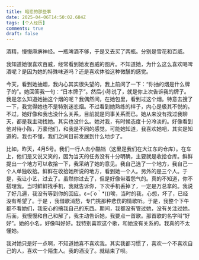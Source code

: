 ```yaml
---
title: 暗恋的那些事
date: 2025-04-06T14:50:02.684Z
tags: [个人经历]
comments: true
draft: false
---
```


酒精，慢慢麻痹神经。一瓶啤酒不够，于是又去买了两瓶。分别是雪花和百威。

我知道她很喜欢百威，经常看到她发百威的图片。不知道她，为什么这么喜欢喝啤酒呢？是因为她的特殊味道吗？还是喜欢体验这种微醺的感觉。

今天，看到她抽烟，我内心其实很失望的，我上前问了一下：“你抽的烟是什么牌子的”。她回答我一句：“日本牌子”。然后小陈说了，就是你上次告诉我的牌子。我是怎么知道她抽这个烟的呢？我偶然间，在她包里，看到过这个烟。特意去搜了一下，我觉得她也不是特别迷恋烟。不过看到她熟练的样子，内心是极其不悦的。不过，她好像和我也没什么关系，目前就是同事关系而已。她从来没有找过我聊天，都是我主动找她。其实也没什么。她对我，有时候态度十分冷淡的。好像看到他对待小陈，万豪他们，和我是不同的感觉。可能她知道，我喜欢她吧，其实是知道的。我也不懂，我们之间目前发展到什么地步了。

比如，昨天，4月5号。我们一行人去小酷铛（这里是我们在大江东的仓库）。在车上，他们是又说又笑的，因为当天的任务没有十分明确，主要就是收拾仓库。鲜鲜提出一个地方可以收拾一下，我采纳了她的意见。我自己选了一个地方，我自己一个人单独收拾。鲜鲜在收拾她所说的地方，看到她一个人。另外的是三个人。于是，我让小艺，过去了。虽然你过去了，但是好像带着怨气的。真的不知道，你不搭理我。当时鲜鲜找手机，我就告诉你，下次手机丢掉了，一定是万总拿的。我说了好几遍，我没有等到你的回应。ε=(´ο｀\*)))唉，当时的我，心想，坏了，已经没有希望了。于是 ，我借歌消愁，专门挑那种悲伤的情歌听。于是，我整个下午都不看她们，我安心的搞我自己的东西。期间，我都没有管过她，没有关注过她。后面，我慢慢和自己和解了，我主动告诉她，我要点一首歌。那首歌的名字叫“好好”。她的小名，好像叫好好。我特别喜欢这个歌，和她没有关系的。我真的不太懂她。

我对她只是好一点啊，不知道她喜不喜欢我。其实我都习惯了，喜欢一个不喜欢自己的人，喜欢一个陌生人。我的酒没了。就结束了呗。
